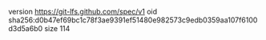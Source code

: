 version https://git-lfs.github.com/spec/v1
oid sha256:d0b47ef69bc1c78f3ae9391ef51480e982573c9edb0359aa107f6100d3d5a6b0
size 114
